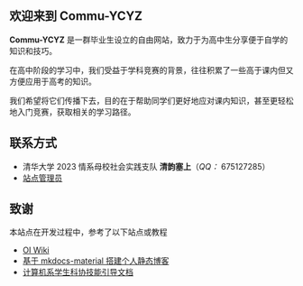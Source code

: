 ## 欢迎来到 **Commu-YCYZ**

**Commu-YCYZ** 是一群毕业生设立的自由网站，致力于为高中生分享便于自学的知识和技巧。

在高中阶段的学习中，我们受益于学科竞赛的背景，往往积累了一些高于课内但又方便应用于高考的知识。

我们希望将它们传播下去，目的在于帮助同学们更好地应对课内知识，甚至更轻松地入门竞赛，获取相关的学习路径。

## 联系方式

- 清华大学 2023 情系母校社会实践支队 **清韵塞上**（*QQ：* 675127285）
- [站点管理员](mailto:yangzheh22@mails.tsinghua.edu.cn)

## 致谢

本站点在开发过程中，参考了以下站点或教程

- [OI Wiki](https://oi-wiki.org/)
- [基于 mkdocs-material 搭建个人静态博客](https://cyent.github.io/markdown-with-mkdocs-material/)
- [计算机系学生科协技能引导文档](https://github.com/SAST-skill-docers/sast-skill-docs)
